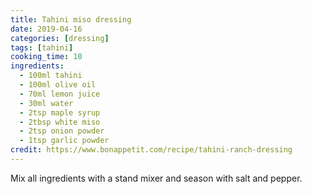 ```yaml
---
title: Tahini miso dressing
date: 2019-04-16
categories: [dressing]
tags: [tahini]
cooking_time: 10
ingredients:
  - 100ml tahini
  - 100ml olive oil
  - 70ml lemon juice
  - 30ml water
  - 2tsp maple syrup
  - 2tbsp white miso
  - 2tsp onion powder
  - 1tsp garlic powder
credit: https://www.bonappetit.com/recipe/tahini-ranch-dressing
---
```


Mix all ingredients with a stand mixer and season with salt and pepper.
